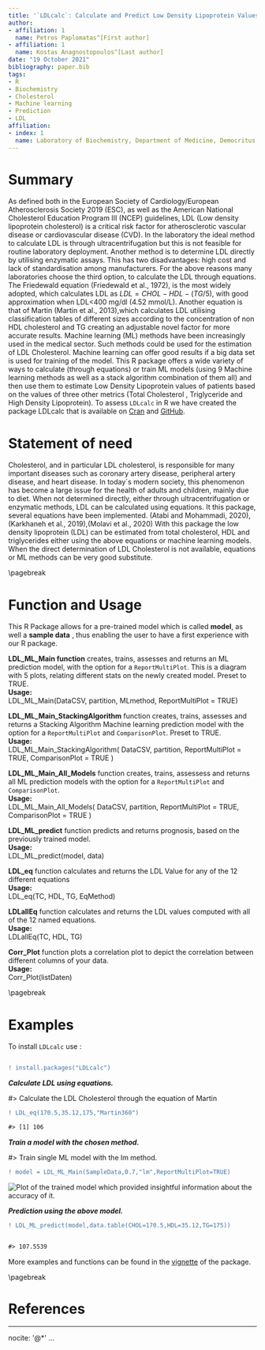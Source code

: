 ```yaml
---
title: '`LDLcalc`: Calculate and Predict Low Density Lipoprotein Values'
author:
- affiliation: 1
  name: Petros Paplomatas^[First author]
- affiliation: 1
  name: Kostas Anagnostopoulos^[Last author]
date: "19 October 2021"
bibliography: paper.bib
tags:
- R
- Biochemistry
- Cholesterol
- Machine learning
- Prediction
- LDL
affiliation:
- index: 1
  name: Laboratory of Biochemistry, Department of Medicine, Democritus University of Thrace, Alexandroupolis, Greece
---
```




# Summary

As defined both in the European Society of Cardiology/European Atherosclerosis Society 2019 (ESC), as well as the American National Cholesterol Education Program III (NCEP) guidelines, LDL (Low density lipoprotein cholesterol) is a critical risk factor for atherosclerotic vascular disease or cardiovascular disease (CVD). In the laboratory the ideal method to calculate LDL is through ultracentrifugation but this is not feasible for routine laboratory deployment. Another method is to determine LDL directly by utilising enzymatic assays. This has two disadvantages: high cost and lack of standardisation among manufacturers. For the above reasons many laboratories choose the third option, to calculate the LDL through equations. The Friedewald equation (Friedewald et al., 1972), is the most widely adopted, which calculates LDL as $LDL = CHOL - HDL - (TG/5)$, with good approximation when LDL<400 mg/dl (4.52 mmol/L). Another equation is that of Martin (Martin et al., 2013),which calculates LDL utilising classification tables of different sizes according to the concentration of non HDL cholesterol and TG creating an adjustable novel factor for more accurate results.
Machine learning (ML) methods have been increasingly used in the medical sector. Such methods could be used for the estimation of LDL Cholesterol. Machine learning can offer good results if a big data set is used for training of the model.
This R package offers a wide variety of ways to calculate (through equations) or train ML models (using 9 Machine learning methods as well as a stack algorithm combination of them all) and then use them to estimate Low Density Lipoprotein values of patients based on the values of three other metrics (Total Cholesterol , Triglyceride and High Density Lipoprotein).
To assess ``LDLcalc`` in R we have created the package LDLcalc that is available on  [Cran](https://cran.r-project.org/web/packages/LDLcalc/index.html) and  [GitHub](https://github.com/PaplomatasP/LDLcalculation/tree/main/LDLcalc).

# Statement of need

Cholesterol, and in particular LDL cholesterol, is responsible for many important diseases such as coronary artery disease, peripheral artery disease, and heart disease. In today`s modern society, this phenomenon has become a large issue for the health of adults and children, mainly due to diet.
When not determined directly, either through ultracentrifugation or enzymatic methods, LDL can be calculated using equations. It this package, several equations have been implemented. (Atabi and Mohammadi, 2020),(Karkhaneh et al., 2019),(Molavi et al., 2020)
With this package the low density lipoprotein (LDL) can be estimated from total cholesterol, HDL and triglycerides either using the above equations or machine learning models. When the direct determination of LDL Cholesterol is not available, equations or ML methods can be very good substitute.  

\pagebreak

# Function and Usage

This R Package allows for a pre-trained model which is called **model**, as well a **sample data** , thus enabling the user to have a first experience with our  R package.

**LDL_ML_Main function** creates, trains, assesses and returns an ML prediction model, with the option for a ``ReportMultiPlot``.  This is a diagram with 5 plots, relating different stats on the newly created model. Preset to TRUE.\
**Usage:**\
LDL_ML_Main(DataCSV, partition, MLmethod, ReportMultiPlot = TRUE)

**LDL_ML_Main_StackingAlgorithm** function creates, trains, assesses and returns a Stacking Algorithm Machine learning prediction model with the option for a ``ReportMultiPlot`` and ``ComparisonPlot``. Preset to TRUE.\
**Usage:**\
LDL_ML_Main_StackingAlgorithm(
DataCSV,
partition,
ReportMultiPlot = TRUE,
ComparisonPlot = TRUE
) 

**LDL_ML_Main_All_Models** function creates, trains, assessess and returns  all ML prediction models with the option for a ``ReportMultiPlot`` and ``ComparisonPlot``.\
**Usage:**\
LDL_ML_Main_All_Models(
DataCSV,
partition,
ReportMultiPlot = TRUE,
ComparisonPlot = TRUE
)

**LDL_ML_predict** function predicts and returns prognosis, based on the previously trained model.\
**Usage:**\
LDL_ML_predict(model, data)

**LDL_eq** function calculates and returns the LDL Value for any of the 12 different equations\
**Usage:**\
LDL_eq(TC, HDL, TG, EqMethod)

**LDLallEq** function calculates and returns the LDL values computed with all of the 12 named equations.\
**Usage:**\
LDLallEq(TC, HDL, TG)

**Corr_Plot** function plots a correlation plot to depict the correlation between different columns of your data.\
**Usage:**\
Corr_Plot(listDaten)



\pagebreak


# Examples  

To install ``LDLcalc`` use :

```diff

! install.packages("LDLcalc")
```


***Calculate LDL using equations.***


#> Calculate the LDL Cholesterol through the equation of Martin

```diff
! LDL_eq(170.5,35.12,175,"Martin360")

#> [1] 106
```


***Train a model with the chosen method.***


#> Train single ML model with the lm method.
```diff
! model = LDL_ML_Main(SampleData,0.7,"lm",ReportMultiPlot=TRUE)
```

![Plot of the trained model which provided insightful information about the accuracy of it.](https://github.com/PaplomatasP/LDLcalculation/blob/main/LDLcalc/Paper/ModelPlot.png?raw=true)



***Prediction using the above model.***

```diff
! LDL_ML_predict(model,data.table(CHOL=170.5,HDL=35.12,TG=175))


#> 107.5539
```



More examples and functions can be found in the [vignette](https://sciencesandresearch.com/wp-content/uploads/2021/10/LDLcalcTutorial-1.pdf) of the package.


\pagebreak

# References

---
nocite: '@*'
...
